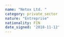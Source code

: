 ```yaml
---
name: "Netox Ltd. "
category: private_sector
nature: "Entreprise"
nationality: FIN
date_signed: '2018-11-12'
---
```

    